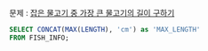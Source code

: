 문제 : [잡은 물고기 중 가장 큰 물고기의 길이 구하기](https://school.programmers.co.kr/learn/courses/30/lessons/298515)

```sql
SELECT CONCAT(MAX(LENGTH), 'cm') as 'MAX_LENGTH'
FROM FISH_INFO;
```